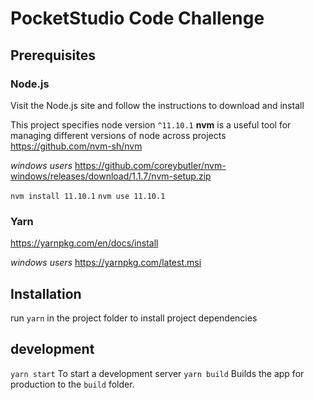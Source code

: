 # PocketStudio Code Challenge

## Prerequisites

### Node.js

Visit the Node.js site and follow the instructions to download and install

This project specifies node version `^11.10.1` **nvm** is a useful tool for managing different versions of node across projects https://github.com/nvm-sh/nvm

_windows users_ https://github.com/coreybutler/nvm-windows/releases/download/1.1.7/nvm-setup.zip

`nvm install 11.10.1`
`nvm use 11.10.1`

### Yarn

https://yarnpkg.com/en/docs/install

_windows users_ https://yarnpkg.com/latest.msi

## Installation

run `yarn` in the project folder to install project dependencies

## development

`yarn start` To start a development server
`yarn build` Builds the app for production to the `build` folder.
